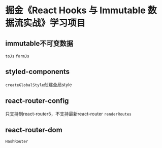 # 掘金《React Hooks 与 Immutable 数据流实战》学习项目

## immutable不可变数据

`toJs`
`formJs`

## styled-components

`createGlobalStyle`创建全局style

## react-router-config

只支持到react-router5，不支持最新react-router
`renderRoutes`

## react-router-dom

`HashRouter`